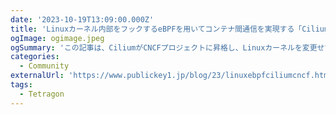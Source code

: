 ```yaml
---
date: '2023-10-19T13:09:00.000Z'
title: 'Linuxカーネル内部をフックするeBPFを用いてコンテナ間通信を実現する「Cilium」、十分成熟したソフトウェアに到達したとして、CNCFの卒業プロジェクトに'
ogImage: ogimage.jpeg
ogSummary: 'この記事は、CiliumがCNCFプロジェクトに昇格し、Linuxカーネルを変更せずにeBPFを使用してコンテナ通信を容易にする成熟度を示しています。これは、さまざまなネットワーク機能を提供し、サイドカーパターンのような以前の拡張機能に対する依存を減らすことで、クラウドネイティブツールに影響を与え、Ciliumを中心としたエコシステムの拡大を予見しています'
categories:
  - Community
externalUrl: 'https://www.publickey1.jp/blog/23/linuxebpfciliumcncf.html'
tags:
  - Tetragon
---
```

